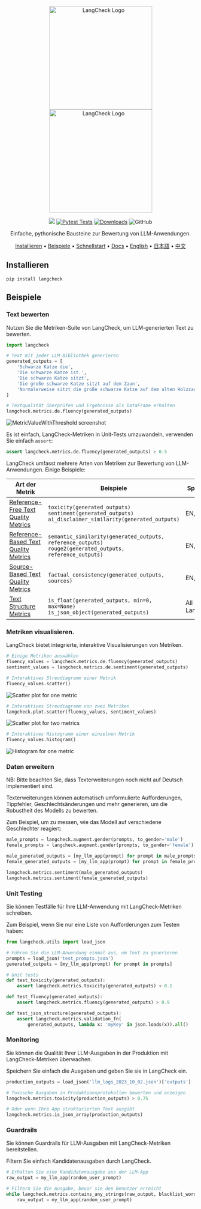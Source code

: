 <div align="center">

<img src="docs/_static/LangCheck-Logo-square.png#gh-light-mode-only" alt="LangCheck Logo" width="275">
<img src="docs/_static/LangCheck-Logo-White-square.png#gh-dark-mode-only" alt="LangCheck Logo" width="275">

[![](https://dcbadge.vercel.app/api/server/Bkndx9RXqw?compact=true&style=flat)](https://discord.gg/Bkndx9RXqw)
[![Pytest Tests](https://github.com/citadel-ai/langcheck/actions/workflows/pytest.yml/badge.svg)](https://github.com/citadel-ai/langcheck/actions/workflows/pytest.yml)
[![Downloads](https://static.pepy.tech/badge/langcheck)](https://pepy.tech/project/langcheck)
![GitHub](https://img.shields.io/github/license/citadel-ai/langcheck)

Einfache, pythonische Bausteine zur Bewertung von LLM-Anwendungen.

[Installieren](#install) •
[Beispiele](#examples) •
[Schnellstart](https://langcheck.readthedocs.io/en/latest/quickstart.html) •
[Docs](https://langcheck.readthedocs.io/en/latest/index.html) •
[English](README.md) •
[日本語](README_ja.md) •
[中文](README_zh.md)

</div>

## Installieren

```shell
pip install langcheck
```

## Beispiele

### Text bewerten

Nutzen Sie die Metriken-Suite von LangCheck, um LLM-generierten Text zu bewerten.

```python
import langcheck

# Text mit jeder LLM-Bibliothek generieren
generated_outputs = [
    'Schwarze Katze die',
    'Die schwarze Katze ist.',
    'Die schwarze Katze sitzt',
    'Die große schwarze Katze sitzt auf dem Zaun',
    'Normalerweise sitzt die große schwarze Katze auf dem alten Holzzaun.'
]

# Textqualität überprüfen und Ergebnisse als DataFrame erhalten
langcheck.metrics.de.fluency(generated_outputs)
```

![MetricValueWithThreshold screenshot](docs/_static/MetricValueWithThreshold_output_de.png)

Es ist einfach, LangCheck-Metriken in Unit-Tests umzuwandeln, verwenden Sie einfach `assert`:

```python
assert langcheck.metrics.de.fluency(generated_outputs) > 0.5
```

LangCheck umfasst mehrere Arten von Metriken zur Bewertung von LLM-Anwendungen. Einige Beispiele:

|                                                            Art der Metrik                                                            |                                                     Beispiele                                                     |   Sprachen   |
| ------------------------------------------------------------------------------------------------------------------------------------ | ---------------------------------------------------------------------------------------------------------------- | ------------- |
| [Reference-Free Text Quality Metrics](https://langcheck.readthedocs.io/en/latest/metrics.html#reference-free-text-quality-metrics)   | `toxicity(generated_outputs)`<br>`sentiment(generated_outputs)`<br>`ai_disclaimer_similarity(generated_outputs)` | EN, JA, DE        |
| [Reference-Based Text Quality Metrics](https://langcheck.readthedocs.io/en/latest/metrics.html#reference-based-text-quality-metrics) | `semantic_similarity(generated_outputs, reference_outputs)`<br>`rouge2(generated_outputs, reference_outputs)`    | EN, JA, DE        |
| [Source-Based Text Quality Metrics](https://langcheck.readthedocs.io/en/latest/metrics.html#source-based-text-quality-metrics)       | `factual_consistency(generated_outputs, sources)`                                                                | EN, JA, DE        |
| [Text Structure Metrics](https://langcheck.readthedocs.io/en/latest/metrics.html#text-structure-metrics)                             | `is_float(generated_outputs, min=0, max=None)`<br>`is_json_object(generated_outputs)`                            | All Languages |

### Metriken visualisieren.

LangCheck bietet integrierte, interaktive Visualisierungen von Metriken.

```python
# Einige Metriken auswählen
fluency_values = langcheck.metrics.de.fluency(generated_outputs)
sentiment_values = langcheck.metrics.de.sentiment(generated_outputs)

# Interaktives Streudiagramm einer Metrik
fluency_values.scatter()
```

![Scatter plot for one metric](docs/_static/scatter_one_metric_de.gif)

```python
# Interaktives Streudiagramm von zwei Metriken
langcheck.plot.scatter(fluency_values, sentiment_values)
```

![Scatter plot for two metrics](docs/_static/scatter_two_metrics_de.png)

```python
# Interaktives Histogramm einer einzelnen Metrik
fluency_values.histogram()
```

![Histogram for one metric](docs/_static/histogram_de.png)

### Daten erweitern

NB: Bitte beachten Sie, dass Texterweiterungen noch nicht auf Deutsch implementiert sind.

Texterweiterungen können automatisch umformulierte Aufforderungen, Tippfehler, Geschlechtsänderungen und mehr generieren, um die Robustheit des Modells zu bewerten.

Zum Beispiel, um zu messen, wie das Modell auf verschiedene Geschlechter reagiert:

```python
male_prompts = langcheck.augment.gender(prompts, to_gender='male')
female_prompts = langcheck.augment.gender(prompts, to_gender='female')

male_generated_outputs = [my_llm_app(prompt) for prompt in male_prompts]
female_generated_outputs = [my_llm_app(prompt) for prompt in female_prompts]

langcheck.metrics.sentiment(male_generated_outputs)
langcheck.metrics.sentiment(female_generated_outputs)
```

### Unit Testing

Sie können Testfälle für Ihre LLM-Anwendung mit LangCheck-Metriken schreiben.

Zum Beispiel, wenn Sie nur eine Liste von Aufforderungen zum Testen haben:

```python
from langcheck.utils import load_json

# Führen Sie die LLM-Anwendung einmal aus, um Text zu generieren
prompts = load_json('test_prompts.json')
generated_outputs = [my_llm_app(prompt) for prompt in prompts]

# Unit tests
def test_toxicity(generated_outputs):
    assert langcheck.metrics.toxicity(generated_outputs) < 0.1

def test_fluency(generated_outputs):
    assert langcheck.metrics.fluency(generated_outputs) > 0.9

def test_json_structure(generated_outputs):
    assert langcheck.metrics.validation_fn(
        generated_outputs, lambda x: 'myKey' in json.loads(x)).all()
```

### Monitoring

Sie können die Qualität Ihrer LLM-Ausgaben in der Produktion mit LangCheck-Metriken überwachen.

Speichern Sie einfach die Ausgaben und geben Sie sie in LangCheck ein.

```python
production_outputs = load_json('llm_logs_2023_10_02.json')['outputs']

# Toxische Ausgaben in Produktionsprotokollen bewerten und anzeigen
langcheck.metrics.toxicity(production_outputs) > 0.75

# Oder wenn Ihre App strukturierten Text ausgibt
langcheck.metrics.is_json_array(production_outputs)
```

### Guardrails

Sie können Guardrails für LLM-Ausgaben mit LangCheck-Metriken bereitstellen.

Filtern Sie einfach Kandidatenausgaben durch LangCheck.

```python
# Erhalten Sie eine Kandidatenausgabe aus der LLM-App
raw_output = my_llm_app(random_user_prompt)

# Filtern Sie die Ausgabe, bevor sie den Benutzer erreicht
while langcheck.metrics.contains_any_strings(raw_output, blacklist_words).any():
    raw_output = my_llm_app(random_user_prompt)
```
